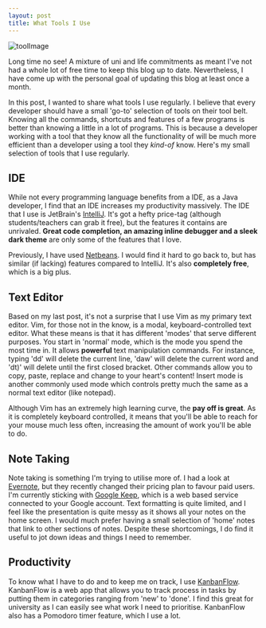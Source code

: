 ```yaml
---
layout: post
title: What Tools I Use
---
```

![toolImage](http://d2rpukhlpcbfio.cloudfront.net/img/brand-wiha-1.jpg)

Long time no see! A mixture of uni and life commitments as meant I've not had a
whole lot of free time to keep this blog up to date. Nevertheless, I have come
up with the personal goal of updating this blog at least once a month. 

In this post, I wanted to share what tools I use regularly. I believe that every
developer should have a small 'go-to' selection of tools on their tool belt.
Knowing all the commands, shortcuts and features of a few programs is better
than knowing a little in a lot of programs. This is because a developer working
with a tool that they know all the functionality of will be much more efficient
than a developer using a tool they *kind-of* know. Here's my small selection of tools
that I use regularly. 

## IDE
While not every programming language benefits from a IDE, as a Java developer, I
find that an IDE increases my productivity massively. The IDE that I use is
JetBrain's [IntelliJ](https://www.jetbrains.com/idea/). It's got a hefty price-tag (although students/teachers can
grab it free), but the features it contains are unrivaled. **Great code
completion, an amazing inline debugger and a sleek dark theme** are only some of
the features that I love. 

Previously, I have used [Netbeans](https://netbeans.org/). I would find it hard to go back to,
but has similar (if lacking) features compared to IntelliJ. It's also **completely free**,
which is a big plus.

## Text Editor
Based on my last post, it's not a surprise that I use Vim as my primary text
editor. Vim, for those not in the know, is a modal, keyboard-controlled text editor. What these means
is that it has different 'modes' that serve different purposes. You start in
'normal' mode, which is the mode you spend the most time in. It allows **powerful**
text manipulation commands. For instance, typing 'dd' will delete the current
line, 'daw' will delete the current word and 'dt)' will delete until the first
closed bracket. Other commands allow you to copy, paste, replace and change to
your heart's content! Insert mode is another commonly used
mode which controls pretty much the same as a normal text editor (like notepad). 

Although Vim has an extremely high learning curve, the **pay off is great**. As it
is completely keyboard controlled, it means that you'll be able to reach for your
mouse much less often, increasing the amount of work you'll be able to do. 

## Note Taking
Note taking is something I'm trying to utilise more of. I had a look at
[Evernote](https://evernote.com/), but they recently changed their pricing plan to favour paid users.
I'm currently sticking with [Google Keep](http://www.google.com.au/keep/), which is a web
based service connected to your Google account. Text formatting is quite
limited, and I feel like the presentation is quite messy as it shows all your
notes on the home screen. I would much prefer having a small selection of 'home'
notes that link to other sections of notes. Despite these shortcomings, I do
find it useful to jot down ideas and things I need to remember.

## Productivity
To know what I have to do and to keep me on track, I use [KanbanFlow](https://kanbanflow.com). KanbanFlow
is a web app that allows you to track process in tasks by putting them in
categories ranging from 'new' to 'done'. I find this great for university as I
can easily see what work I  need to prioritise. KanbanFlow also has a
Pomodoro timer feature, which I use a lot.

